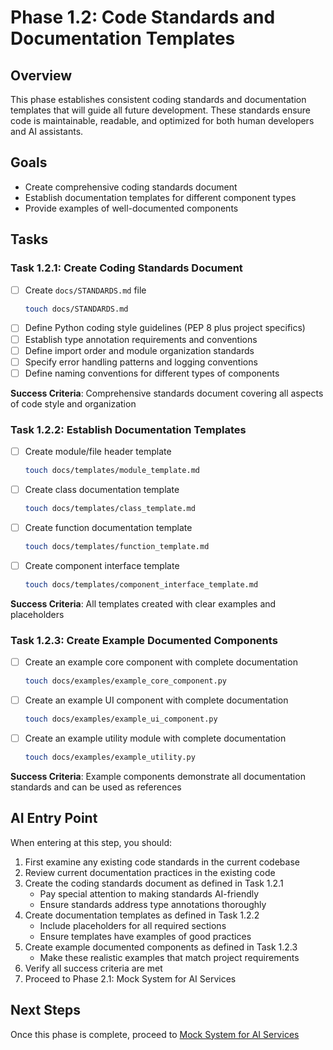 # Phase 1.2: Code Standards and Documentation Templates

## Overview
This phase establishes consistent coding standards and documentation templates that will guide all future development. These standards ensure code is maintainable, readable, and optimized for both human developers and AI assistants.

## Goals
- Create comprehensive coding standards document
- Establish documentation templates for different component types
- Provide examples of well-documented components

## Tasks

### Task 1.2.1: Create Coding Standards Document
- [ ] Create `docs/STANDARDS.md` file
  ```bash
  touch docs/STANDARDS.md
  ```
- [ ] Define Python coding style guidelines (PEP 8 plus project specifics)
- [ ] Establish type annotation requirements and conventions
- [ ] Define import order and module organization standards
- [ ] Specify error handling patterns and logging conventions
- [ ] Define naming conventions for different types of components

**Success Criteria**: Comprehensive standards document covering all aspects of code style and organization

### Task 1.2.2: Establish Documentation Templates
- [ ] Create module/file header template
  ```bash
  touch docs/templates/module_template.md
  ```
- [ ] Create class documentation template
  ```bash
  touch docs/templates/class_template.md
  ```
- [ ] Create function documentation template
  ```bash
  touch docs/templates/function_template.md
  ```
- [ ] Create component interface template
  ```bash
  touch docs/templates/component_interface_template.md
  ```

**Success Criteria**: All templates created with clear examples and placeholders

### Task 1.2.3: Create Example Documented Components
- [ ] Create an example core component with complete documentation
  ```bash
  touch docs/examples/example_core_component.py
  ```
- [ ] Create an example UI component with complete documentation
  ```bash
  touch docs/examples/example_ui_component.py
  ```
- [ ] Create an example utility module with complete documentation
  ```bash
  touch docs/examples/example_utility.py
  ```

**Success Criteria**: Example components demonstrate all documentation standards and can be used as references

## AI Entry Point
When entering at this step, you should:

1. First examine any existing code standards in the current codebase
2. Review current documentation practices in the existing code
3. Create the coding standards document as defined in Task 1.2.1
   - Pay special attention to making standards AI-friendly
   - Ensure standards address type annotations thoroughly
4. Create documentation templates as defined in Task 1.2.2
   - Include placeholders for all required sections
   - Ensure templates have examples of good practices
5. Create example documented components as defined in Task 1.2.3
   - Make these realistic examples that match project requirements
6. Verify all success criteria are met
7. Proceed to Phase 2.1: Mock System for AI Services

## Next Steps
Once this phase is complete, proceed to [Mock System for AI Services](../02_testing_infrastructure/01_mock_ai_system.md)